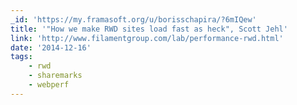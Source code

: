 ```yaml
---
_id: 'https://my.framasoft.org/u/borisschapira/?6mIQew'
title: '"How we make RWD sites load fast as heck", Scott Jehl'
link: 'http://www.filamentgroup.com/lab/performance-rwd.html'
date: '2014-12-16'
tags:
    - rwd
    - sharemarks
    - webperf
---
```


<div class="markdown"><p></p></div>
